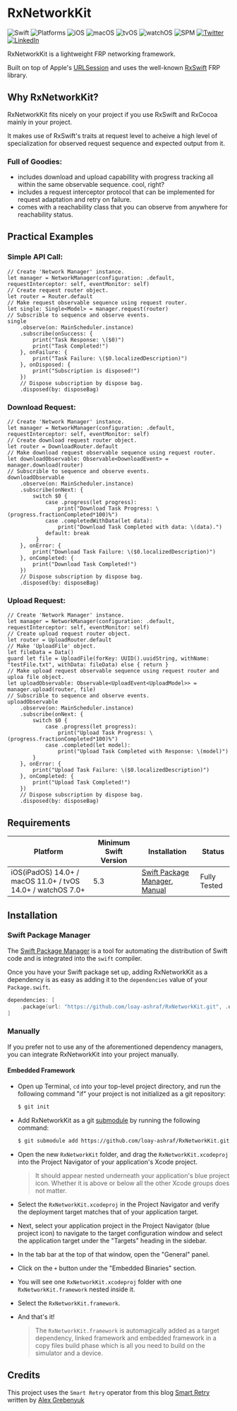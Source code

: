 # RxNetworkKit
![Swift](https://img.shields.io/badge/Swift-5.3-orange)
![Platforms](https://img.shields.io/badge/Platforms-iOS%20macOS%20tvOS%20watchOS-yellowgreen)
![iOS](https://img.shields.io/badge/iOS-14.0%2B-black)
![macOS](https://img.shields.io/badge/macOS-11.0%2B-black)
![tvOS](https://img.shields.io/badge/tvOS-14.0%2B-black)
![watchOS](https://img.shields.io/badge/watchOS-7.0%2B-black)
![SPM](https://img.shields.io/badge/SPM-compatible-brightgreen)
[![Twitter](https://img.shields.io/badge/Twitter-%40lashraf96-blue)](https://twitter.com/lashraf96)
[![LinkedIn](https://img.shields.io/badge/LinkedIn-loay--ashraf-blue)](https://linkedin.com/in/loay-ashraf)

RxNetworkKit is a lightweight FRP networking framework. 

Built on top of Apple's [URLSession](https://developer.apple.com/documentation/foundation/urlsession) and uses the well-known [RxSwift](https://github.com/ReactiveX/RxSwift) FRP library.

## Why RxNetworkKit?

RxNetworkKit fits nicely on your project if you use RxSwift and RxCocoa mainly in your project.

It makes use of RxSwift's traits at request level to acheive a high level of specialization for observed request sequence and expected output from it.

### Full of Goodies:

- includes download and upload capabillity with progress tracking all within the same observable sequence. cool, right?
- includes a request interceptor protocol that can be implemented for request adaptation and retry on failure.
- comes with a reachability class that you can observe from anywhere for reachability status.

## Practical Examples

### Simple API Call:

```
// Create 'Network Manager' instance.
let manager = NetworkManager(configuration: .default, requestInterceptor: self, eventMonitor: self)
// Create request router object.
let router = Router.default
// Make request observable sequence using request router.
let single: Single<Model> = manager.request(router)
// Subscrible to sequence and observe events.
single
    .observe(on: MainScheduler.instance)
    .subscribe(onSuccess: {
        print("Task Response: \($0)")
        print("Task Completed!")
    }, onFailure: {
        print("Task Failure: \($0.localizedDescription)")
    }, onDisposed: {
        print("Subscription is disposed!")
    })
    // Dispose subscription by dispose bag.
    .disposed(by: disposeBag)
```

### Download Request:

```
// Create 'Network Manager' instance.
let manager = NetworkManager(configuration: .default, requestInterceptor: self, eventMonitor: self)
// Create download request router object.
let router = DownloadRouter.default
// Make download request observable sequence using request router.
let downloadObservable: Observable<DownloadEvent> = manager.download(router)
// Subscrible to sequence and observe events.
downloadObservable
    .observe(on: MainScheduler.instance)
    .subscribe(onNext: {
        switch $0 {
            case .progress(let progress):
                print("Download Task Progress: \(progress.fractionCompleted*100)%")
            case .completedWithData(let data):
                print("Download Task Completed with data: \(data).")
            default: break
         }
    }, onError: {
        print("Download Task Failure: \($0.localizedDescription)")
    }, onCompleted: {
        print("Download Task Completed!")
    })
    // Dispose subscription by dispose bag.
    .disposed(by: disposeBag)
```

### Upload Request:

```
// Create 'Network Manager' instance.
let manager = NetworkManager(configuration: .default, requestInterceptor: self, eventMonitor: self)
// Create upload request router object.
let router = UploadRouter.default
// Make 'UploadFile' object.
let fileData = Data()
guard let file = UploadFile(forKey: UUID().uuidString, withName: "testFile.txt", withData: fileData) else { return }
// Make upload request observable sequence using request router and uploa file object.
let uploadObservable: Observable<UploadEvent<UploadModel>> = manager.upload(router, file)
// Subscrible to sequence and observe events.
uploadObservable
    .observe(on: MainScheduler.instance)
    .subscribe(onNext: {
        switch $0 {
            case .progress(let progress):
                print("Upload Task Progress: \(progress.fractionCompleted*100)%")
            case .completed(let model):
                print("Upload Task Completed with Response: \(model)")
        }
    }, onError: {
        print("Upload Task Failure: \($0.localizedDescription)")
    }, onCompleted: {
        print("Upload Task Completed!")
    })
    // Dispose subscription by dispose bag.
    .disposed(by: disposeBag)
```

## Requirements

| Platform | Minimum Swift Version | Installation | Status |
| --- | --- | --- | --- |
| iOS(iPadOS) 14.0+ / macOS 11.0+ / tvOS 14.0+ / watchOS 7.0+ | 5.3 | [Swift Package Manager](#swift-package-manager), [Manual](#manually) | Fully Tested |

## Installation

### Swift Package Manager

The [Swift Package Manager](https://swift.org/package-manager/) is a tool for automating the distribution of Swift code and is integrated into the `swift` compiler. 

Once you have your Swift package set up, adding RxNetworkKit as a dependency is as easy as adding it to the `dependencies` value of your `Package.swift`.

```swift
dependencies: [
    .package(url: "https://github.com/loay-ashraf/RxNetworkKit.git", .upToNextMajor(from: "0.0.1"))
]
```

### Manually

If you prefer not to use any of the aforementioned dependency managers, you can integrate RxNetworkKit into your project manually.

#### Embedded Framework

- Open up Terminal, `cd` into your top-level project directory, and run the following command "if" your project is not initialized as a git repository:

  ```bash
  $ git init
  ```

- Add RxNetworkKit as a git [submodule](https://git-scm.com/docs/git-submodule) by running the following command:

  ```bash
  $ git submodule add https://github.com/loay-ashraf/RxNetworkKit.git
  ```

- Open the new `RxNetworkKit` folder, and drag the `RxNetworkKit.xcodeproj` into the Project Navigator of your application's Xcode project.

    > It should appear nested underneath your application's blue project icon. Whether it is above or below all the other Xcode groups does not matter.
- Select the `RxNetworkKit.xcodeproj` in the Project Navigator and verify the deployment target matches that of your application target.
- Next, select your application project in the Project Navigator (blue project icon) to navigate to the target configuration window and select the application target under the "Targets" heading in the sidebar.
- In the tab bar at the top of that window, open the "General" panel.
- Click on the `+` button under the "Embedded Binaries" section.
- You will see one `RxNetworkKit.xcodeproj` folder with one `RxNetworkKit.framework` nested inside it.
- Select the `RxNetworkKit.framework`.
- And that's it!

  > The `RxNetworkKit.framework` is automagically added as a target dependency, linked framework and embedded framework in a copy files build phase which is all you need to build on the simulator and a device.

## Credits

This project uses the `Smart Retry` operator from this blog [Smart Retry](https://kean.blog/post/smart-retry) written by [Alex Grebenyuk](https://twitter.com/a_grebenyuk)
